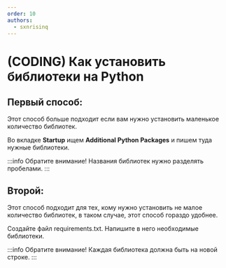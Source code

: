 ```yaml
---
order: 10
authors:
  - sxnrisinq
---
```


# (CODING) Как установить библиотеки на Python

## Первый способ:

Этот способ больше подходит если вам нужно установить маленькое количество библиотек.

Во вкладке **Startup** ищем **Additional Python Packages** и пишем туда нужные библиотеки.

:::info Обратите внимание!
Названия библиотек нужно разделять пробелами.
:::

## Второй:

Этот способ подходит для тех, кому нужно установить не малое количество библиотек, в таком случае, этот способ гораздо удобнее.

Создайте файл requirements.txt. Напишите в него необходимые библиотеки.

:::info Обратите внимание!
Каждая библиотека должна быть на новой строке.
:::
